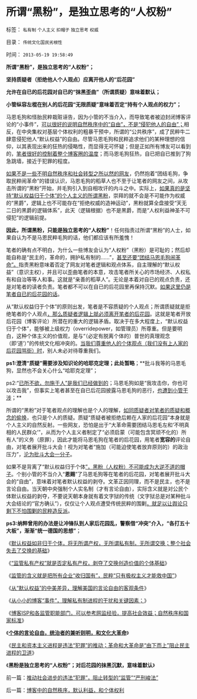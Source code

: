 # 所谓“黑粉”，是独立思考的“人权粉”

标签： `私有制` `个人主义` `扣帽子` `独立思考` `权威` 

目录： `传统文化国民劣根性`

时间： `2013-05-19 19:58:49`

**所谓“黑粉”，是独立思考的“人权粉”；**

**坚持质疑者（拒绝他人个人观点）应离开他人的“后花园”**

**允许在自已的后花园对自已的“抹黑歪曲”（所谓质疑）意味着默认；**

**小管纵容左棍在别人的后花园“无限质疑”意味着否定“持有个人观点的权力”；**

马恩毛狗和怪胎民粹栽赃诬告，因为小管的不当介入，而导致笔者被迫封闭博客评论的“小事件”，[可以很好的说明自然秩序中的“自由”，不是“侵犯他人的自由”；](../../../2013/5/18/自然秩序和国家标准.md)相反，在中央集权对基层个体权利的粗暴干预中，所谓的“公共秩序”，成了民粹牛二肆意侵犯他人“默认权益”的自由。尽管马恩毛狗和民粹追求他们的某种理想的信仰，以其表现出来的狂热的侵略性，而显得无可怀疑；但是正如所有博友可以看到的，[笔者很好的控制着整个博客圈的温度](../../../2013/5/15/博客“评论自由”的脆弱平衡.md)；而马恩毛狗狂热，自已把自已推到了狗急跳墙，接近于犯罪的程度。

[如果不是一些不明自然秩序和社会转型之所以然的网友](../../../2012/9/8/个体主义原则下的自然秩序.md)，仍然抱着“团结毛狗，争取民粹闹革命”的错误认识，马恩毛狗的稻草人也不至于让笔者的网友之间，从攻击所谓的“黑粉”开始，并毛狗引入到自相攻讦的内斗之中。实际上，[如果真的是坚持“默认权益归于个体”的个人主义的所谓黑粉](../../../2012/4/22/个体价值观没有说服他人的义务.md)，崇拜的就不会是不可能作为权威的“黑爵”，逻辑上也不可能存在“拒绝权威的造神运动”，黑粉就算全盘接受“天无二日的黑爵的逻辑体系”，此天（逻辑根据）也不是黑爵，而是“人权利益神圣不可侵犯”的逻辑前提。

**因此，所谓黑粉，只能是独立思考的“人权粉”**！任何指责过所谓“黑粉”的人士，如果自认为不是马恩民粹毛狗的话，他们都应该有所羞愧！

笔者的确有点不明白，为什么一些博友会认为“人权粉”（黑粉）是可耻的；然后却能自称是“民主的，革命的，拥护私有制的……”，[甚至还要“团结马恩毛狗闹革命”。](../../../2010/10/21/民主斗士的民主素质太差了.md)指责黑粉意味着否定了网友对笔者逻辑和观点体系，自主理解的“默认权益”（意识主权），并且可以歪曲笔者的本意，攻击笔者所关心的市场经济、人权私有和自治等等人和事。这就是“亲善的稻草人”。无论是本着对自已的观点负责，还是对笔者的读者负责。笔者都不可以在自已的后花园里再保持沉默。[如果这里仍是笔者自已的后花园的话](../../../2013/5/17/理解私有制民主进程的干扰和关键因素.md)。

从“默认权益归于个体”的原则出发，笔者是不容质疑的个人观点；所谓质疑就是拒绝笔者的个人观点[，那么质疑者逻辑上就必须离开笔者的后花园](../../../2009/6/10/骂行为，“不跟你玩”的成人版.md)。这就是笔者开放后花园（博客评论）所潜在的重大的逻辑矛盾。取决于在多大程度上，“默认权益归于个体”，能够被上级权力（overridepower，如管理员）所尊重。但是要明白，这种个体主义的价值观，是与“（必定有脱离个体的）普世的真理观念（即‘道’）”的传统文化相冲突的。[当我们尊重他人的个体观点（我们没有上人家的后花园骂街）时](../../../2010/12/17/为什么中国人“开会”永远没有结果？.md)，别人未必对待尊重我们。

**ps1:澄清“质疑”需要涉及知识论的哈耶克定理；此处暂略**；**批斗我等的马恩毛狗，显然也不会关心什么“哈耶克定理”；

ps2:“[已所不欲，勿施于人”是我们已经做到的](../../../2010/6/26/“已所不欲，勿施于人”是个人主义的专利.md)；马恩毛狗如是“我攻击你，你也可以攻击我”，但事实上笔者甚至在自已后花园披露马恩毛狗的恶行，[也遭到小管干涉](../../../2013/5/15/小管应适当偏袒博主，小管存在误判，小官存在误管.md)；**

所谓的“黑粉”对于笔者观点的理解也是个人的理解，[如同质疑者对笔者的质疑和概念的偷换](../../../2012/6/19/不革“偷换概念”的命，任何革命都将毫无意义.md)，也只是个人的质疑。质疑“质疑者被拒绝后赖在人家的后花园”本身就是个人主义的自然反射。一些网友，恐怕是出于“大革命需要团结马恩毛左和‘不明真相的人民群众’”，从而为个人主义者制定了“必须启蒙（可能包含冥顽不化的）所有人”的义务（原罪），因此才能将马恩毛狗在笔者的后花园，用笔者**宽容的**评论自由，对笔者展开批斗大会！视为对笔者“施加（可能迫使笔者放弃原则的）的政治压力”，[沦为批斗大会一分子](../../../2013/4/29/鉴定左棍，听其言，不如再观其行.md)。

如果不是背离了“默认权益归于个体[”，黑粉（人权粉）不可能成为大逆不道的帽子](../../../2010/1/11/自由信念有机会成为邪教吗.md)。个别小管的不当介入“**恩赐**”了马恩毛狗等在笔者的后花园，对笔者展开批斗大会的“自由”，意味着对笔者默认权益的剥夺。文革正因同理，而不是民主，也不是言论自由。当天朝中央强制个人实名制（才有言论自由），实际含义就是对公民个体默认权益的剥夺，不要说天朝本身就有着文字狱的传统（文字狱总是对某种批斗大会结论的“官方确认”），仅仅让个人观点遭受传统民粹的围剿[，就足以让舆论只剩下不怕围剿的民粹造反派](../../../2013/1/4/不要把《大革命和旧制度》读到狗肚子里去.md)。

**ps3:纳粹曾用的办法是让冲锋队到人家后花园乱，警察借“冲突”介入，“各打五十大板”，渐渐“统一德国的思想”**；

《[默认权益如非归于个体，将无所谓产权，无所谓私有制，无所谓交换；整个社会失去了交换的基础](../../../2013/5/16/社会主义失败的根本原因,深入理解“默认权益归于个体”及原罪.md)》

《[“监管私有产权”就是否定私有产权，剥夺了交换创造价值的个体基础](../../../2013/5/16/从“小管监管”去理解社会主义的死穴.md)》

《[监管的含义就是把所有企业“收归国有”，民粹“只有极权主义才能救中国”](../../../2013/5/17/监管的含义就是把所有企业国有化，国进民退.md)》

《[从“默认权益”的中美差异，理解美国的言论自由的客观条件](../../../2013/5/17/从“默认权益”的中美差异，理解言论自由的客观条件.md)》

《[从小小的博客“事件”，理解私有制进程的干扰和关键因素；](../../../2013/5/17/理解私有制民主进程的干扰和关键因素.md)》

《[博客ISP和各监管职能部门，可以参考网监经验，提高社会效益；自然秩序和国家标准](../../../2013/5/18/自然秩序和国家标准.md)》

《[**个体的言论自由，统治者的兼听则明，和文化大革命**](../../../2013/5/18/默认权益归于个体的言论自由，统治者的兼听则明和文化大革命.md)》

《[民主和资本主义进程是违法“犯罪”的推动；革命和大革命是“由下而上”阻止民主进程的卫道](../../../2013/5/18/推动社会进步的违法“犯罪”，阻止转型的“监管”“严刑峻法”.md)》

《**黑粉是独立思考的“人权粉”；对后花园的抹黑沉默，意味着默认**》



前一篇：[推动社会进步的违法“犯罪”，阻止转型的“监管”“严刑峻法”](../../../2013/5/18/推动社会进步的违法“犯罪”，阻止转型的“监管”“严刑峻法”.md)

后一篇：[博客中的自然秩序，默认利益，和个体权利](../../../2013/5/19/博客中的自然秩序，默认利益，和个体权利.md)